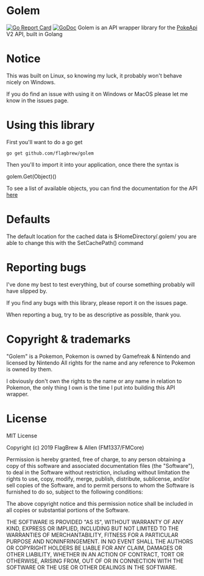 # Golem
[![Go Report Card](https://goreportcard.com/badge/github.com/FlagBrew/golem)](https://goreportcard.com/report/github.com/FlagBrew/golem)
[![GoDoc](https://godoc.org/github.com/FlagBrew/golem?status.png)](https://godoc.org/github.com/FlagBrew/golem)
Golem is an API wrapper library for the [PokeApi](https://pokeapi.co/) V2 API, built in Golang


# Notice

This was built on Linux, so knowing my luck, it probably won't behave nicely on Windows.

If you do find an issue with using it on Windows or MacOS please let me know in the issues page.

# Using this library

First you'll want to do a go get

``go get github.com/flagbrew/golem``

Then you'll to import it into your application, once there the syntax is

golem.Get(Object)()

To see a list of available objects, you can find the documentation for the API [here](https://pokeapi.co/docs/v2.html/)


# Defaults

The default location for the cached data is $HomeDirectory/.golem/ you are able to change this with the SetCachePath() command


# Reporting bugs

I've done my best to test everything, but of course something probably will have slipped by.

If you find any bugs with this library, please report it on the issues page.

When reporting a bug, try to be as descriptive as possible, thank you.


# Copyright & trademarks

"Golem" is a Pokemon, Pokemon is owned by Gamefreak & Nintendo and licensed by Nintendo
All rights for the name and any reference to Pokemon is owned by them.

I obviously don't own the rights to the name or any name in relation to Pokemon, 
the only thing I own is the time I put into building this API wrapper.

# License
MIT License

Copyright (c) 2019 FlagBrew & Allen (FM1337/FMCore)

Permission is hereby granted, free of charge, to any person obtaining a copy
of this software and associated documentation files (the "Software"), to deal
in the Software without restriction, including without limitation the rights
to use, copy, modify, merge, publish, distribute, sublicense, and/or sell
copies of the Software, and to permit persons to whom the Software is
furnished to do so, subject to the following conditions:

The above copyright notice and this permission notice shall be included in all
copies or substantial portions of the Software.

THE SOFTWARE IS PROVIDED "AS IS", WITHOUT WARRANTY OF ANY KIND, EXPRESS OR
IMPLIED, INCLUDING BUT NOT LIMITED TO THE WARRANTIES OF MERCHANTABILITY,
FITNESS FOR A PARTICULAR PURPOSE AND NONINFRINGEMENT. IN NO EVENT SHALL THE
AUTHORS OR COPYRIGHT HOLDERS BE LIABLE FOR ANY CLAIM, DAMAGES OR OTHER
LIABILITY, WHETHER IN AN ACTION OF CONTRACT, TORT OR OTHERWISE, ARISING FROM,
OUT OF OR IN CONNECTION WITH THE SOFTWARE OR THE USE OR OTHER DEALINGS IN THE
SOFTWARE.
